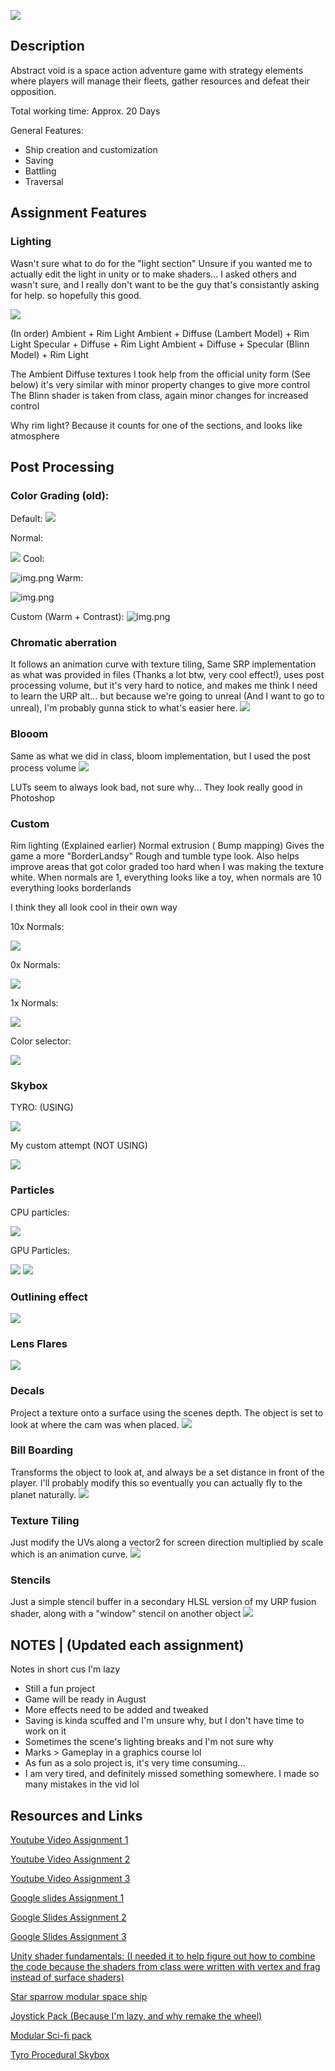![](Title.jpg)
## Description

Abstract void is a space action adventure game with strategy elements where players will manage their fleets, gather resources and defeat their opposition.

Total working time: Approx. 20 Days

General Features:
* Ship creation and customization
* Saving
* Battling
* Traversal



## Assignment Features

### Lighting
Wasn't sure what to do for the "light section" Unsure if you wanted me to actually edit the light in unity or to make shaders... I asked others and wasn't sure, and I really don't want to be the guy that's consistantly asking for help. so hopefully this good.

![](A.png)

(In order)
Ambient + Rim Light
Ambient + Diffuse (Lambert Model) + Rim Light
Specular + Diffuse + Rim Light
Ambient + Diffuse + Specular (Blinn Model) + Rim Light

The Ambient Diffuse textures I took help from the official unity form (See below) it's very similar with minor property changes to give more control
The Blinn shader is taken from class, again minor changes for increased control

Why rim light? Because it counts for one of the sections, and looks like atmosphere

## Post Processing

### Color Grading (old): 

Default:
![](B0.png)

Normal:

![](B.png)
Cool:

![img.png](C.png)
Warm:

![img.png](D.png)

Custom (Warm + Contrast):
![img.png](E.png)

### Chromatic aberration
It follows an animation curve with texture tiling, Same SRP implementation as what was provided in files (Thanks a lot btw, very cool effect!), uses post processing volume, but it's very hard to notice, and makes me think I need to learn the URP alt... but because we're going to unreal (And I want to go to unreal), I'm probably gunna stick to what's easier here.
![](ChromAb.PNG)

### Blooom
Same as what we did in class, bloom implementation, but I used the post process volume
![](Bloom.PNG)


LUTs seem to always look bad, not sure why... They look really good in Photoshop

### Custom
Rim lighting (Explained earlier)
Normal extrusion ( Bump mapping) Gives the game a more "BorderLandsy" Rough and tumble type look. Also helps improve areas that got color graded too hard when I was making the texture white. When normals are 1, everything looks like a toy, when normals are 10 everything looks borderlands

I think they all look cool in their own way

10x Normals:

![](F.png)

0x Normals:

![](G.png)

1x Normals:

![](H.png)


Color selector:

![](I.png)


### Skybox
TYRO: (USING)

![](Tyro.PNG)

My custom attempt (NOT USING)

![](CustomSkybox.PNG)

### Particles
CPU particles:

![](CPUParticles.gif)

GPU Particles:

![](GPUParticlesA.gif)
![](GPUParticlesB.gif)
### Outlining effect
![](Outline.PNG)

### Lens Flares
![](Title.jpg)

### Decals
Project a texture onto a surface using the scenes depth. The object is set to look at where the cam was when placed.
![](Decal.PNG)

### Bill Boarding
Transforms the object to look at, and always be a set distance in front of the player. I'll probably modify this so eventually you can actually fly to the planet naturally. 
![](Billboard.PNG)

### Texture Tiling
Just modify the UVs along a vector2 for screen direction multiplied by scale which is an animation curve.
![](ChromAb.PNG)

### Stencils
Just a simple stencil buffer in a secondary HLSL version of my URP fusion shader, along with a "window" stencil on another object
![](Stencil.PNG)

## NOTES | (Updated each assignment)
Notes in short cus I'm lazy
* Still a fun project
* Game will be ready in August
* More effects need to be added and tweaked
* Saving is kinda scuffed and I'm unsure why, but I don't have time to work on it
* Sometimes the scene's lighting breaks and I'm not sure why
* Marks > Gameplay in a graphics course lol
* As fun as a solo project is, it's very time consuming...
* I am very tired, and definitely missed something somewhere. I made so many mistakes in the vid lol

## Resources and Links

[Youtube Video Assignment 1](https://youtu.be/mPkiP0KxTGw)

[Youtube Video Assignment 2](https://youtu.be/M33u_Xt4gQE)

[Youtube Video Assignment 3](https://youtu.be/NJzTvvST0Vk)

[Google slides Assignment 1](https://docs.google.com/presentation/d/1b1NrIQdTX083GBhReAvFBrGcwF4PFgROCB6B2utCwPA/edit?usp=sharing)

[Google Slides Assignment 2](https://docs.google.com/presentation/d/1-ya4YOdd23T-f0EnUmP507uGf4BSvMQ88fiNTJCULbE/edit?usp=sharing)

[Google Slides Assignment 3](https://docs.google.com/presentation/d/14XiePcXBM33RzcY7F8aJj6Bv2ksJsN2Ch4lFoNHZ-Sg/edit?usp=sharing)

[Unity shader fundamentals: (I needed it to help figure out how to combine the code because the shaders from class were written with vertex and frag instead of surface shaders)](https://docs.unity3d.com/Manual/SL-VertexFragmentShaderExamples.html)

[Star sparrow modular space ship](https://assetstore.unity.com/packages/3d/vehicles/space/star-sparrow-modular-spaceship-73167)

[Joystick Pack (Because I'm lazy, and why remake the wheel)](https://assetstore.unity.com/packages/tools/input-management/joystick-pack-107631~~)

[Modular Sci-fi pack](https://assetstore.unity.com/packages/3d/environments/sci-fi/sci-fi-styled-modular-pack-82913)

[Tyro Procedural Skybox](https://tools.wwwtyro.net/space-3d/index.html#animationSpeed=1&fov=80&nebulae=true&pointStars=true&resolution=1024&seed=4ueppfqf5qc0&stars=true&sun=true)
